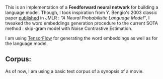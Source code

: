 This is an implementation of a **Feedforward neural network** for building a language model. Though, I took inspiration from Y. Bengio's 2003 classic paper [published](http://www.jmlr.org/papers/volume3/bengio03a/bengio03a.pdf)  in JMLR :  *"A Neural Probabilistic Language Model"*, I tweaked the word embeddings generation procedure to the current SOTA method : skip-gram model with Noise Contrastive Estimation.

I am using [TensorFlow](https://www.tensorflow.org/) for generating the word embeddings as well as for the language model.
## Corpus:

As of now, I am using a basic text corpus of a synopsis of a movie.
